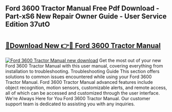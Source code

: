 ## Ford 3600 Tractor Manual Free Pdf Download - Part-xS6 New Repair Owner Guide - User Service Edition 37utO

# <h2><a href="http://bc15738.oget.top/?id=Ford+3600+Tractor+Manual">🔗Download New 👉🔴 Ford 3600 Tractor Manual</a></h2>

[![Ford 3600 Tractor Manual new download](https://i.imgur.com/5g1atiW.png)](http://bc15738.oget.top/?id=Ford+3600+Tractor+Manual)
Get the most out of your new Ford 3600 Tractor Manual with this user manual, covering everything from installation to troubleshooting. Troubleshooting Guide This section offers solutions to common issues encountered while using your Ford 3600 Tractor Manual. Ford 3600 Tractor Manual advanced features include object recognition, motion sensors, customizable alerts, and remote access, all of which can be accessed and customized through the user interface. We're Always Here for You Ford 3600 Tractor Manual. Our customer support team is dedicated to assisting you with any inquiries.
